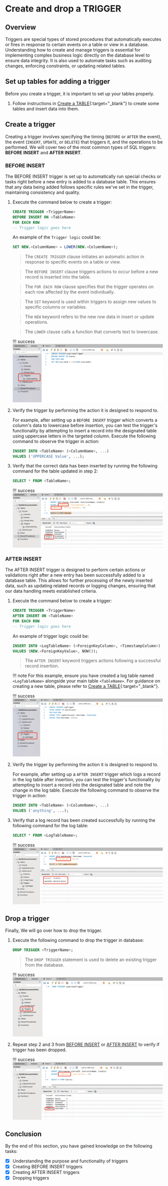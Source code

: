 # Create and drop a TRIGGER

## Overview
Triggers are special types of stored procedures that automatically executes or fires in response to certain events on a table or view in a database. Understanding how to create and manage triggers is essential for implementing complex business logic directly on the database level to ensure data integrity. It is also used to automate tasks such as auditing changes, enforcing constraints, or updating related tables. 


## Set up tables for adding a trigger
Before you create a trigger, it is important to set up your tables properly.

1. Follow instructions in [Create a TABLE](task1.md#create-a-table){:target="_blank"} to create some tables and insert data into them.


## Create a trigger
Creating a trigger involves specifying the timing (`BEFORE` or `AFTER` the event), the event (`INSERT`, `UPDATE`, or `DELETE`) that triggers it, and the operations to be performed. We will cover two of the most common types of SQL triggers: **BEFORE INSERT** and **AFTER INSERT**.

### BEFORE INSERT
The BEFORE INSERT trigger is set up to automatically run special checks or tasks right before a new entry is added to a database table. This ensures that any data being added follows specific rules we've set in the trigger, maintaining consistency and quality.

1. Execute the command below to create a trigger:
    ``` sql
    CREATE TRIGGER <TriggerName>
    BEFORE INSERT ON <TableName>
    FOR EACH ROW
    -- Trigger logic goes here
    ```
    An example of the ```Trigger logic``` could be:
    ``` sql
    SET NEW.<ColumnName> = LOWER(NEW.<ColumnName>);
    ```
    
    > The `CREATE TRIGGER` clause initiates an automatic action in response to specific events on a table or view. 

    > The `BEFORE INSERT` clause triggers actions to occur before a new record is inserted into the table.

    > The `FOR EACH ROW` clause specifies that the trigger operates on each row affected by the event individually.

    > The `SET` keyword is used within triggers to assign new values to specific columns or variables.

    > The `NEW` keyword refers to the new row data in insert or update operations.

    > The `LOWER` clause calls a function that converts text to lowercase.

    !!! success
        ![Create Trigger](images/CreateTrigger.jpg)

2. Verify the trigger by performing the action it is designed to respond to.

    For example, after setting up a `BEFORE INSERT` trigger which converts a column's data to lowercase before insertion, you can test the trigger's functionality by attempting to insert a record into the designated table using uppercase letters in the targeted column. Execute the following command to observe the trigger in action:
    ``` sql
    INSERT INTO <TableName> (<ColumnName>, ...)
    VALUES ('UPPERCASE Value', ...);
    ```

3. Verify that the correct data has been inserted by running the following command for the table updated in step 2:
    ``` sql
    SELECT * FROM <TableName>;
    ```

    !!! success
        ![Verify Trigger](images/VerifyTrigger.jpg)

### AFTER INSERT
The AFTER INSERT trigger is designed to perform certain actions or validations right after a new entry has been successfully added to a database table. This allows for further processing of the newly inserted data, such as updating related records or logging changes, ensuring that our data handling meets established criteria.

1. Execute the command below to create a trigger:
    ``` sql
    CREATE TRIGGER <TriggerName>
    AFTER INSERT ON <TableName>
    FOR EACH ROW
    -- Trigger logic goes here

    ```

    An example of trigger logic could be:
    ``` sql
    INSERT INTO <LogTableName> (<ForeignKeyColumn>, <TimestampColumn>)
    VALUES (NEW.<ForeignKeyValue>, NOW());
    ```
    
    > The `AFTER INSERT` keyword triggers actions following a successful record insertion.

    !!! note
        For this example, ensure you have created a log table named `<LogTableName>` alongside your main table `<TableName>`. For guidance on creating a new table, please refer to [Create a TABLE](task1.md#create-a-table){:target="_blank"}.


    !!! success
        ![After Trigger](images/AfterTrigger.jpg)

2. Verify the trigger by performing the action it is designed to respond to.

    For example, after setting up a `AFTER INSERT` trigger which logs a record in the log table after insertion, you can test the trigger's functionality by attempting to insert a record into the designated table and note the change in the log table. Execute the following command to observe the trigger in action:
    ``` sql
    INSERT INTO <TableName> (<ColumnName>, ...)
    VALUES ('anything', ...);
    ```

3. Verify that a log record has been created successfully by running the following command for the log table:
    ``` sql
    SELECT * FROM <LogTableName>;
    ```

    !!! success
        ![Verify After Trigger](images/VerifyAfterTrigger.jpg)

## Drop a trigger
Finally, We will go over how to drop the trigger. 

1. Execute the following command to drop the trigger in database:
    ``` sql
    DROP TRIGGER <TriggerName>;
    ```
    
    > The `DROP TRIGGER` statement is used to delete an existing trigger from the database.

    !!! success
        ![Drop Trigger](images/DropTrigger.jpg)


2. Repeat step 2 and 3 from [BEFORE INSERT](#before-insert) or [AFTER INSERT](#after-insert) to verify if trigger has been dropped.

    !!! success
        ![Verify Drop Trigger](images/VerifyDropTrigger.jpg)

## Conclusion
By the end of this section, you have gained knowledge on the following tasks:

- [x] Understanding the purpose and functionality of triggers
- [x] Creating BEFORE INSERT triggers
- [x] Creating AFTER INSERT triggers
- [x] Dropping triggers
